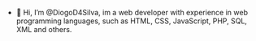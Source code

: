 - 👋 Hi, I’m @DiogoD4Silva, im a web developer with experience in web programming languages, such as HTML, CSS, JavaScript, PHP, SQL, XML and others.

<!---
DiogoD4Silva/DiogoD4Silva is a ✨ special ✨ repository because its `README.md` (this file) appears on your GitHub profile.
You can click the Preview link to take a look at your changes.
--->
